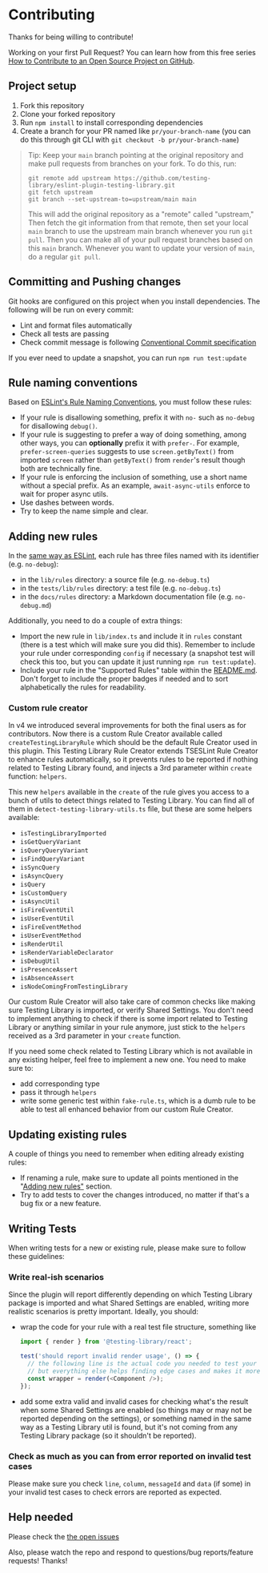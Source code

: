 # Contributing

Thanks for being willing to contribute!

Working on your first Pull Request? You can learn how from this free series
[How to Contribute to an Open Source Project on GitHub](https://egghead.io/series/how-to-contribute-to-an-open-source-project-on-github).

## Project setup

1. Fork this repository
2. Clone your forked repository
3. Run `npm install` to install corresponding dependencies
4. Create a branch for your PR named like `pr/your-branch-name` (you can do this through git CLI with `git checkout -b pr/your-branch-name`)

> Tip: Keep your `main` branch pointing at the original repository and make
> pull requests from branches on your fork. To do this, run:
>
> ```
> git remote add upstream https://github.com/testing-library/eslint-plugin-testing-library.git
> git fetch upstream
> git branch --set-upstream-to=upstream/main main
> ```
>
> This will add the original repository as a "remote" called "upstream," Then
> fetch the git information from that remote, then set your local `main`
> branch to use the upstream main branch whenever you run `git pull`. Then you
> can make all of your pull request branches based on this `main` branch.
> Whenever you want to update your version of `main`, do a regular `git pull`.

## Committing and Pushing changes

Git hooks are configured on this project when you install dependencies.
The following will be run on every commit:

- Lint and format files automatically
- Check all tests are passing
- Check commit message is following [Conventional Commit specification](https://www.conventionalcommits.org/en/v1.0.0/)

If you ever need to update a snapshot, you can run `npm run test:update`

## Rule naming conventions

Based on [ESLint's Rule Naming Conventions](https://eslint.org/docs/developer-guide/working-with-rules#rule-naming-conventions), you must follow these rules:

- If your rule is disallowing something, prefix it with `no-` such as `no-debug`
  for disallowing `debug()`.
- If your rule is suggesting to prefer a way of doing something, among other ways, you can **optionally** prefix it with
  `prefer-`. For example, `prefer-screen-queries` suggests to use `screen.getByText()` from imported `screen` rather
  than `getByText()` from `render`'s result though both are technically fine.
- If your rule is enforcing the inclusion of something, use a short name without a special prefix. As an example,
  `await-async-utils` enforce to wait for proper async utils.
- Use dashes between words.
- Try to keep the name simple and clear.

## Adding new rules

In the [same way as ESLint](https://eslint.org/docs/developer-guide/working-with-rules),
each rule has three files named with its identifier (e.g. `no-debug`):

- in the `lib/rules` directory: a source file (e.g. `no-debug.ts`)
- in the `tests/lib/rules` directory: a test file (e.g. `no-debug.ts`)
- in the `docs/rules` directory: a Markdown documentation file (e.g. `no-debug.md`)

Additionally, you need to do a couple of extra things:

- Import the new rule in `lib/index.ts` and include it
  in `rules` constant (there is a test which will make sure you did
  this). Remember to include your rule under corresponding `config` if necessary
  (a snapshot test will check this too, but you can update it just running
  `npm run test:update`).
- Include your rule in the "Supported Rules" table within the [README.md](./README.md).
  Don't forget to include the proper badges if needed and to sort alphabetically the rules for readability.

### Custom rule creator

In v4 we introduced several improvements for both the final users as for contributors. Now there is a custom Rule Creator available called `createTestingLibraryRule` which should be the default Rule Creator used in this plugin. This Testing Library Rule Creator extends TSESLint Rule Creator to enhance rules automatically, so it prevents rules to be reported if nothing related to Testing Library found, and injects a 3rd parameter within `create` function: `helpers`.

This new `helpers` available in the `create` of the rule gives you access to a bunch of utils to detect things related to Testing Library. You can find all of them in `detect-testing-library-utils.ts` file, but these are some helpers available:

- `isTestingLibraryImported`
- `isGetQueryVariant`
- `isQueryQueryVariant`
- `isFindQueryVariant`
- `isSyncQuery`
- `isAsyncQuery`
- `isQuery`
- `isCustomQuery`
- `isAsyncUtil`
- `isFireEventUtil`
- `isUserEventUtil`
- `isFireEventMethod`
- `isUserEventMethod`
- `isRenderUtil`
- `isRenderVariableDeclarator`
- `isDebugUtil`
- `isPresenceAssert`
- `isAbsenceAssert`
- `isNodeComingFromTestingLibrary`

Our custom Rule Creator will also take care of common checks like making sure Testing Library is imported, or verify Shared Settings. You don't need to implement anything to check if there is some import related to Testing Library or anything similar in your rule anymore, just stick to the `helpers` received as a 3rd parameter in your `create` function.

If you need some check related to Testing Library which is not available in any existing helper, feel free to implement a new one. You need to make sure to:

- add corresponding type
- pass it through `helpers`
- write some generic test within `fake-rule.ts`, which is a dumb rule to be able to test all enhanced behavior from our custom Rule Creator.

## Updating existing rules

A couple of things you need to remember when editing already existing rules:

- If renaming a rule, make sure to update all points mentioned in the
  "[Adding new rules"](#adding-new-rules) section.
- Try to add tests to cover the changes introduced, no matter if that's
  a bug fix or a new feature.

## Writing Tests

When writing tests for a new or existing rule, please make sure to follow these guidelines:

### Write real-ish scenarios

Since the plugin will report differently depending on which Testing Library package is imported and what Shared Settings are enabled, writing more realistic scenarios is pretty important. Ideally, you should:

- wrap the code for your rule with a real test file structure, something like

  ```javascript
  import { render } from '@testing-library/react';

  test('should report invalid render usage', () => {
    // the following line is the actual code you needed to test your rule,
    // but everything else helps finding edge cases and makes it more robust.
    const wrapper = render(<Component />);
  });
  ```

- add some extra valid and invalid cases for checking what's the result when some Shared Settings are enabled (so things may or may not be reported depending on the settings), or something named in the same way as a Testing Library util is found, but it's not coming from any Testing Library package (so it shouldn't be reported).

### Check as much as you can from error reported on invalid test cases

Please make sure you check `line`, `column`, `messageId` and `data` (if some) in your invalid test cases to check errors are reported as expected.

## Help needed

Please check the [the open issues](https://github.com/testing-library/eslint-plugin-testing-library/issues)

Also, please watch the repo and respond to questions/bug reports/feature requests! Thanks!
